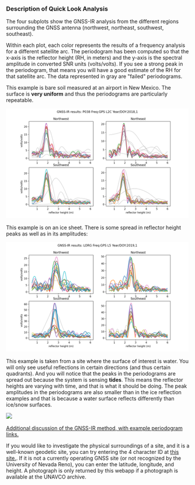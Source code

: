 ### Description of Quick Look Analysis

The four subplots show the GNSS-IR analysis from the different regions surrounding the GNSS 
antenna (northwest, northeast, southwest, southeast). 

Within each plot, each color represents the results of a frequency analysis for 
a different satellite arc. The periodogram has been computed so that the x-axis 
is the reflector height (RH, in meters) and the y-axis is the spectral amplitude
in converted SNR units (volts/volts).  If you see a strong peak in the periodogram,
that means you will have a good estimate of the RH for that satellite arc. The data
represented in gray are "failed" periodograms. 

This example is bare soil measured at an airport in New Mexico. The surface is **very uniform** and thus the periodograms 
are particularly repeatable.

<img src="p038_L2C.png" width=500>

This example is on an ice sheet. There is some spread in reflector height peaks as well as in its amplitudes:

<img src="lorg_L5.png" width=500>

This example is taken from a site where the surface of interest is water. You will only
see useful reflections in certain directions (and thus certain quadrants). And you will
notice that the peaks in the periodograms are spread out because the system is sensing 
**tides**. This means the reflector heights are varying with time, and that is what it 
should be doing. The peak amplitudes in the periodograms are also smaller than in the ice reflection examples and 
that is because a water surface reflects differently than ice/snow surfaces.

<img src=http://gnss-reflections.org/static/images/examples/sc02100f1.png width=500>


[Additional discussion of the GNSS-IR method, with example periodogram links.](https://gnss-reflections.org/overview)

If you would like to investigate the physical surroundings of a site, and it is a well-known geodetic site,
you can try entering the 4 character ID at [this site.](http://gnss-reflections.org/geoid). If it is not a 
currently operating GNSS site (or not recognized by the University of Nevada Reno), you can enter the latitude, longitude,
and height. A photograph is only returned by this webapp if a photograph is available at the UNAVCO archive.

